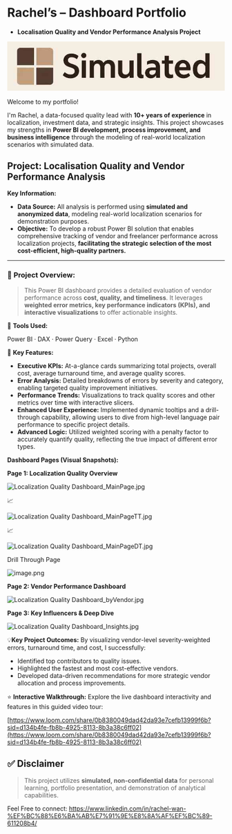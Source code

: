 # Rachel’s – Dashboard Portfolio

- **Localisation Quality and Vendor Performance Analysis Project**

![Logo.jpg](Logo.jpg)

Welcome to my portfolio!

I'm Rachel, a data-focused quality lead with **10+ years of experience** in localization, investment data, and strategic insights. This project showcases my strengths in **Power BI development, process improvement, and business intelligence** through the modeling of real-world localization scenarios with simulated data.

## **Project: Localisation Quality and Vendor Performance Analysis**

**Key Information:**

- **Data Source:** All analysis is performed using **simulated and anonymized data**, modeling real-world localization scenarios for demonstration purposes.
- **Objective:** 
To develop a robust Power BI solution that enables comprehensive tracking of vendor and freelancer performance across localization projects, **facilitating the strategic selection of the most cost-efficient, high-quality partners.**

---

### 📌 **Project Overview:**

> This Power BI dashboard provides a detailed evaluation of vendor performance across **cost, quality, and timeliness**. It leverages **weighted error metrics, key performance indicators (KPIs), and interactive visualizations** to offer actionable insights.
> 

🔧 **Tools Used:**

Power BI · DAX · Power Query · Excel · Python

🎯 **Key Features:**

- **Executive KPIs:** At-a-glance cards summarizing total projects, overall cost, average turnaround time, and average quality scores.
- **Error Analysis:** Detailed breakdowns of errors by severity and category, enabling targeted quality improvement initiatives.
- **Performance Trends:** Visualizations to track quality scores and other metrics over time with interactive slicers.
- **Enhanced User Experience:** Implemented dynamic tooltips and a drill-through capability, allowing users to dive from high-level language pair performance to specific project details.
- **Advanced Logic:** Utilized weighted scoring with a penalty factor to accurately quantify quality, reflecting the true impact of different error types.

**Dashboard Pages (Visual Snapshots):**

**Page 1: Localization Quality Overview**

![Localization Quality Dashboard_MainPage.jpg](Rachel%E2%80%99s%20%E2%80%93%20Dashboard%20Portfolio%20219f69eae38980d09b3cd397087b65d6/Localization_Quality_Dashboard_MainPage.jpg)

📈

![Localization Quality Dashboard_MainPageTT.jpg](Rachel%E2%80%99s%20%E2%80%93%20Dashboard%20Portfolio%20219f69eae38980d09b3cd397087b65d6/Localization_Quality_Dashboard_MainPageTT.jpg)

📈

![Localization Quality Dashboard_MainPageDT.jpg](Rachel%E2%80%99s%20%E2%80%93%20Dashboard%20Portfolio%20219f69eae38980d09b3cd397087b65d6/Localization_Quality_Dashboard_MainPageDT.jpg)

Drill Through Page

![image.png](Rachel%E2%80%99s%20%E2%80%93%20Dashboard%20Portfolio%20219f69eae38980d09b3cd397087b65d6/image.png)

**Page 2: Vendor Performance Dashboard**    

![Localization Quality Dashboard_byVendor.jpg](Rachel%E2%80%99s%20%E2%80%93%20Dashboard%20Portfolio%20219f69eae38980d09b3cd397087b65d6/Localization_Quality_Dashboard_byVendor.jpg)

 **Page 3: Key Influencers & Deep Dive**   

![Localization Quality Dashboard_Insights.jpg](Rachel%E2%80%99s%20%E2%80%93%20Dashboard%20Portfolio%20219f69eae38980d09b3cd397087b65d6/Localization_Quality_Dashboard_Insights.jpg)

💡**Key Project Outcomes:** By visualizing vendor-level severity-weighted errors, turnaround time, and cost, I successfully:

- Identified top contributors to quality issues.
- Highlighted the fastest and most cost-effective vendors.
- Developed data-driven recommendations for more strategic vendor allocation and process improvements.

⭐     **Interactive Walkthrough:** Explore the live dashboard interactivity and features in this guided video tour:    

[https://www.loom.com/share/0b8380049dad42da93e7cefb13999f6b?sid=d134b4fe-fb8b-4925-8113-8b3a38c6ff02](https://www.loom.com/share/0b8380049dad42da93e7cefb13999f6b?sid=d134b4fe-fb8b-4925-8113-8b3a38c6ff02)

## ✅ Disclaimer

> This project utilizes **simulated, non-confidential data** for personal learning, portfolio presentation, and demonstration of analytical capabilities.
> 

Feel Free to connect: https://www.linkedin.com/in/rachel-wan-%EF%BC%88%E6%BA%AB%E7%91%9E%E8%8A%AF%EF%BC%89-611208b4/
